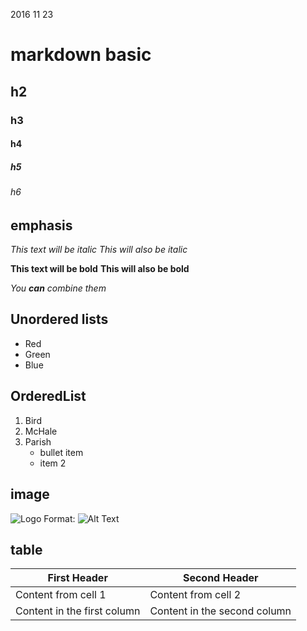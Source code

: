2016 11 23

# markdown basic

## h2

### h3

#### h4

##### h5

###### h6

## emphasis

*This text will be italic*
_This will also be italic_

**This text will be bold**
__This will also be bold__

_You **can** combine them_

## Unordered lists

*   Red
*   Green
*   Blue


## OrderedList

1.  Bird
2.  McHale
3.  Parish
	* bullet item
	* item 2

## image

![ Logo](/images/logo.png)
Format: ![Alt Text](url)


## table

First Header | Second Header
------------ | -------------
Content from cell 1 | Content from cell 2
Content in the first column | Content in the second column

